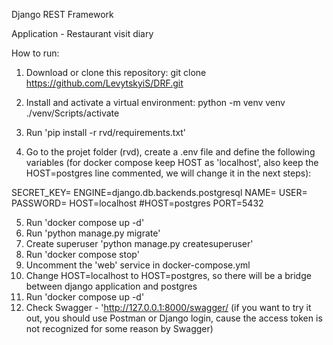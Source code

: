 Django REST Framework 

Application - Restaurant visit diary

How to run: 

1. Download or clone this repository: 
git clone https://github.com/LevytskyiS/DRF.git

2. Install and activate a virtual environment: 
python -m venv venv
./venv/Scripts/activate

3. Run 'pip install -r rvd/requirements.txt'

4. Go to the projet folder (rvd), create a .env file and define the following variables 
(for docker compose keep HOST as 'localhost', also keep the HOST=postgres line commented, we will change it in the next steps): 

SECRET_KEY=
ENGINE=django.db.backends.postgresql
NAME=
USER=
PASSWORD=
HOST=localhost
#HOST=postgres
PORT=5432

5. Run 'docker compose up -d'
6. Run 'python manage.py migrate'
7. Create superuser 'python manage.py createsuperuser'
8. Run 'docker compose stop'
9. Uncomment the 'web' service in docker-compose.yml
10. Change HOST=localhost to HOST=postgres, so there will be a bridge between django application and postgres
11. Run 'docker compose up -d'
12. Check Swagger - 'http://127.0.0.1:8000/swagger/ (if you want to try it out, you should use Postman or Django login, cause the access token is not recognized for some reason by Swagger)